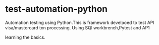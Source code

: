 # test-automation-python
Automation testing using Python.This is framework develpoed to test API visa/mastercard txn processing.
Using SQl workbrench,Pytest and AP1

learning the basics.

